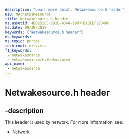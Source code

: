 ```yaml
---
description: "Learn more about: Netwakesource.h header"
UID: NA:netwakesource
title: Netwakesource.h header
ms.assetid: 4BB252ED-3D1E-4D44-9997-B1BEEF12B490
ms.date: 09/20/2019
keywords: ["Netwakesource.h header"]
ms.keywords: 
ms.topic: portal
tech.root: netvista
f1_keywords:
 - netwakesource
 - netwakesource/netwakesource
api_name:
 - netwakesource
---
```


# Netwakesource.h header


## -description

This header is used by network. For more information, see:

- [Network](../_netvista/index.md)

